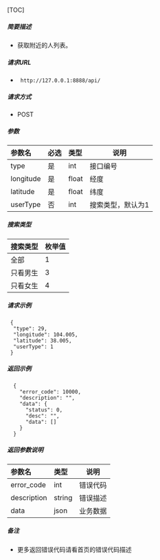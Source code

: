 

[TOC]
    
##### 简要描述

- 获取附近的人列表。

##### 请求URL
- ` http://127.0.0.1:8888/api/`
  
##### 请求方式
- POST 

##### 参数

|参数名|必选|类型|说明|
|:----    |:---|:----- |-----   |
|type |是  |int | 接口编号    |
|longitude |是  |float | 经度    |
|latitude |是  |float | 纬度    |
|userType |否  |int | 搜索类型，默认为1    |

##### 搜索类型

|搜索类型|枚举值|
|:----    |:---|
|全部 |1  |
|只看男生 |3  |
|只看女生 |4  |

##### 请求示例

```
 {
  "type": 29,
  "longitude": 104.005,
  "latitude": 38.005,
  "userType": 1
 } 
```

##### 返回示例 

``` 
  {
    "error_code": 10000,
    "description": "",
    "data": {
      "status": 0,
      "desc": "",
      "data": []
    }
  }
```

##### 返回参数说明 

|参数名|类型|说明|
|:-----  |:-----|-----                           |
|error_code |int   |错误代码  |
|description|string|错误描述|
|data|json|业务数据|

##### 备注 

- 更多返回错误代码请看首页的错误代码描述







